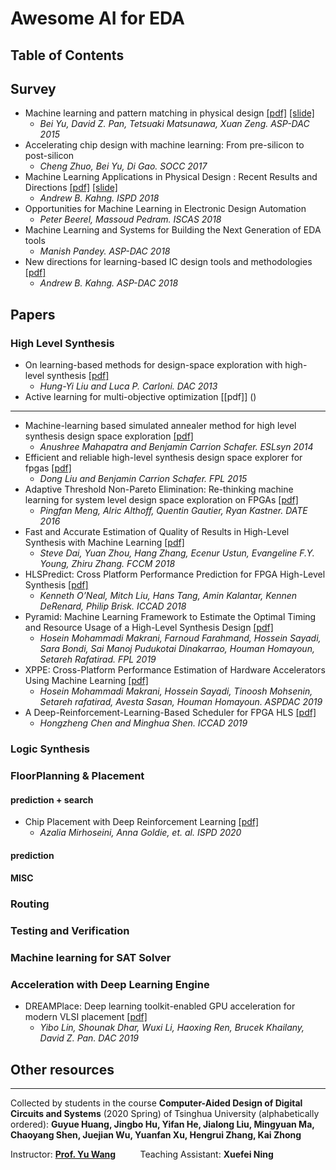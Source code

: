 # Awesome AI for EDA

## Table of Contents

## Survey

* Machine learning and pattern matching in physical design [[pdf]](https://www.cerc.utexas.edu/utda/publications/C168.pdf) [[slide]](https://pdfs.semanticscholar.org/0aa7/4e0b0a1fad300e45e5354450908229212e24.pdf)
  * *Bei Yu, David Z. Pan, Tetsuaki Matsunawa, Xuan Zeng. ASP-DAC 2015*
* Accelerating chip design with machine learning: From pre-silicon to post-silicon
  * *Cheng Zhuo, Bei Yu, Di Gao. SOCC 2017*
* Machine Learning Applications in Physical Design : Recent Results and Directions [[pdf]](https://vlsicad.ucsd.edu/Publications/Conferences/356/c356.pdf) [[slide]](http://www.ispd.cc/slides/2018/s4_1.pdf)
  * *Andrew B. Kahng. ISPD 2018*
* Opportunities for Machine Learning in Electronic Design Automation
  * *Peter Beerel, Massoud Pedram. ISCAS 2018*
* Machine Learning and Systems for Building the Next Generation of EDA tools
  * *Manish Pandey. ASP-DAC 2018*
* New directions for learning-based IC design tools and methodologies [[pdf]](https://vlsicad.ucsd.edu/Publications/Conferences/352/c352.pdf)
  * *Andrew B. Kahng. ASP-DAC 2018*


## Papers
### High Level Synthesis
* On learning-based methods for design-space exploration with high-level synthesis [[pdf]](https://dl.acm.org/doi/pdf/10.1145/2463209.2488795)
  * *Hung-Yi Liu and Luca P. Carloni. DAC 2013*
* Active learning for multi-objective optimization [[pdf]]
()
 * **
* Machine-learning based simulated annealer method for high level synthesis design space exploration [[pdf]](https://ieeexplore.ieee.org/iel7/6842515/6850372/06850383.pdf)
  * *Anushree Mahapatra and Benjamin Carrion Schafer. ESLsyn 2014*
* Efficient and reliable high-level synthesis design space explorer for fpgas [[pdf]](https://ieeexplore.ieee.org/iel7/7573873/7577295/07577370.pdf)
  * *Dong Liu and Benjamin Carrion Schafer. FPL 2015*
* Adaptive Threshold Non-Pareto Elimination: Re-thinking machine learning for system level design space exploration on FPGAs [[pdf]](https://ieeexplore.ieee.org/iel7/7454909/7459269/07459439.pdf)
  * *Pingfan Meng, Alric Althoff, Quentin Gautier, Ryan Kastner. DATE 2016*
* Fast and Accurate Estimation of Quality of Results in High-Level Synthesis with Machine Learning [[pdf]](https://ieeexplore.ieee.org/iel7/8457441/8457615/08457644.pdf)
  * *Steve Dai, Yuan Zhou, Hang Zhang, Ecenur Ustun, Evangeline F.Y. Young, Zhiru Zhang. FCCM 2018*
* HLSPredict: Cross Platform Performance Prediction for FPGA High-Level Synthesis [[pdf]](https://ieeexplore.ieee.org/iel7/8572681/8587609/08587690.pdf)
  * *Kenneth O’Neal, Mitch Liu, Hans Tang, Amin Kalantar, Kennen DeRenard, Philip Brisk. ICCAD 2018*
* Pyramid: Machine Learning Framework to Estimate the Optimal Timing and Resource Usage of a High-Level Synthesis Design [[pdf]](https://ieeexplore.ieee.org/iel7/8890609/8891988/08892009.pdf)
  * *Hosein Mohammadi Makrani, Farnoud Farahmand, Hossein Sayadi, Sara Bondi, Sai Manoj Pudukotai Dinakarrao, Houman Homayoun, Setareh Rafatirad. FPL 2019*
* XPPE: Cross-Platform Performance Estimation of Hardware Accelerators Using Machine Learning [[pdf]](https://dl.acm.org/doi/pdf/10.1145/3287624.3288756)
  * *Hosein Mohammadi Makrani, Hossein Sayadi, Tinoosh Mohsenin, Setareh rafatirad, Avesta Sasan, Houman Homayoun. ASPDAC 2019*
* A Deep-Reinforcement-Learning-Based Scheduler for FPGA HLS [[pdf]](https://ieeexplore.ieee.org/iel7/8931666/8942037/08942126.pdf)
  * *Hongzheng Chen and Minghua Shen. ICCAD 2019*
### Logic Synthesis

### FloorPlanning & Placement

#### prediction + search
* Chip Placement with Deep Reinforcement Learning [[pdf]](https://arxiv.org/abs/2004.10746)
  * *Azalia Mirhoseini, Anna Goldie, et. al. ISPD 2020*

#### prediction

#### MISC

### Routing

### Testing and Verification

### Machine learning for SAT Solver

### Acceleration with Deep Learning Engine
* DREAMPlace: Deep learning toolkit-enabled GPU acceleration for modern VLSI placement [[pdf]](https://dl.acm.org/doi/pdf/10.1145/3316781.3317803)
  * *Yibo Lin, Shounak Dhar, Wuxi Li, Haoxing Ren, Brucek Khailany, David Z. Pan. DAC 2019*

## Other resources




-------------

Collected by students in the course **Computer-Aided Design of Digital Circuits and Systems** (2020 Spring) of Tsinghua University (alphabetically ordered): **Guyue Huang, Jingbo Hu, Yifan He, Jialong Liu, Mingyuan Ma, Chaoyang Shen, Juejian Wu, Yuanfan Xu, Hengrui Zhang, Kai Zhong**

Instructor: [**Prof. Yu Wang**](http://nicsefc.ee.tsinghua.edu.cn/people/yu-wang/)     &nbsp;&nbsp;&nbsp;&nbsp;&nbsp;&nbsp;&nbsp;&nbsp;  Teaching Assistant: **Xuefei Ning**


